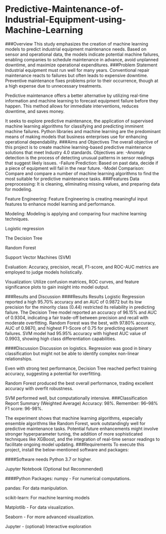# Predictive-Maintenance-of-Industrial-Equipment-using-Machine-Learning
###Overview
This study emphasizes the creation of machine learning models to predict industrial equipment maintenance needs.  Based on sensor and operational data, the models indicate potential machine failures, enabling companies to schedule maintenance in advance, avoid unplanned downtime, and maximize operational expenditures.
###Problem Statement
Industrial equipment must run well for many years.  Conventional repair maintenance reacts to failures but often leads to expensive downtime.  Preventive maintenance fixes problems prior to their occurrence, though at a high expense due to unnecessary treatments.

Predictive maintenance offers a better alternative by utilizing real-time information and machine learning to forecast equipment failure before they happen.  This method allows for immediate interventions, reduces downtime, and saves money.

It seeks to explore predictive maintenance, the application of supervised machine learning algorithms for classifying and predicting imminent machine failures.  Python libraries and machine learning are the predominant means of making models that business enterprises use for enhancing operational dependability.
###Aims and Objectives
The overall objective of this project is to create machine learning-based predictive maintenance solutions that meet Industry 4.0 standards. Objectives are:
-Anomaly detection is the process of detecting unusual patterns in sensor readings that suggest likely issues.
-Failure Prediction: Based on past data, decide if a piece of equipment will fail in the near future.
-Model Comparison: Compare and compare a number of machine learning algorithms to find the most suitable for predictive maintenance tasks.
###Features
Data preprocessing: It is cleaning, eliminating missing values, and preparing data for modeling.

Feature Engineering: Feature Engineering is creating meaningful input features to enhance model learning and performance.

Modeling: Modeling is applying and comparing four machine learning techniques.

Logistic regression

The Decision Tree

Random Forest

Support Vector Machines (SVM)

Evaluation: Accuracy, precision, recall, F1-score, and ROC-AUC metrics are employed to judge models holistically.

Visualization: Utilize confusion matrices, ROC curves, and feature significance plots to gain insight into model output.

###Results and Discussion
####Results
Results
Logistic Regression reported a high 95.70% accuracy and an AUC of 0.9872 but its low precision for the minority class (0.44) restricted its reliability in predicting failure.  The Decision Tree model reported an accuracy of 96.15% and AUC of 0.9304, indicating a fair trade-off between precision and recall with moderate overfitting. Random Forest was the best, with 97.80% accuracy, AUC of 0.9870, and highest F1-Score of 0.75 for predicting equipment failures.  SVM model had 95.95% accuracy with highest AUC value of 0.9903, showing high class differentiation capabilities.

####Discussion
Discussion on logistics.  Regression was good in binary classification but might not be able to identify complex non-linear relationships.

Even with strong test performance, Decision Tree reached perfect training accuracy, suggesting a potential for overfitting.

Random Forest produced the best overall performance, trading excellent accuracy with overfit robustness.

SVM performed well, but computationally intensive.
###Classification Report Summary (Weighted Average)
Accuracy: 98%.
Remember: 96–98%
F1 score: 96-98%.

The experiment shows that machine learning algorithms, especially ensemble algorithms like Random Forest, work outstandingly well for predictive maintenance tasks.  Potential future enhancements might involve stronger hyperparameter tuning, the addition of more sophisticated techniques like XGBoost, and the integration of real-time sensor readings to facilitate ongoing model updating.
###Requirements
To execute this project, install the below-mentioned software and packages:

####Software needs Python 3.7 or higher.

Jupyter Notebook (Optional but Recommended)

####Python Packages: numpy - For numerical computations.

pandas: For data manipulation.

scikit-learn: For machine learning models

Matplotlib - For data visualization.

Seaborn - For more advanced visualization.

Jupyter - (optional) Interactive exploration
